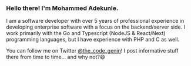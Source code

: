 ### Hello there! I'm Mohammed Adekunle.

I am a software developer with over 5 years of professional experience in developing enterprise software with a focus on the backend/server side. I work primarily with the Go and Typescript (NodeJS & React/Next) programming languages, but I have experience with PHP and C as well.

You can follow me on Twitter [@the_code_genin](https://twitter.com/the_code_genin)! I post informative stuff there from time to time... and why not?😄

